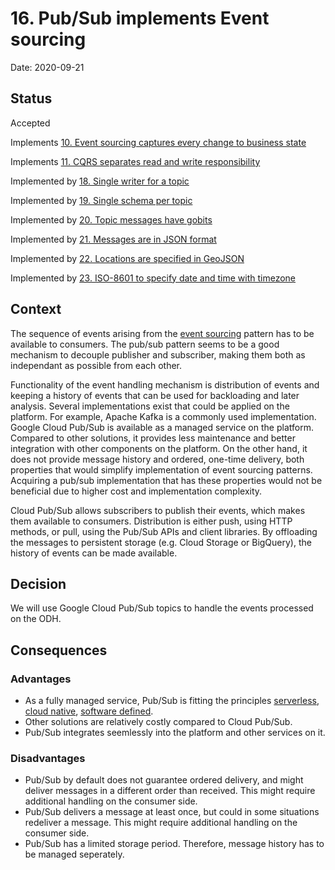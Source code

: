 # 16. Pub/Sub implements Event sourcing

Date: 2020-09-21

## Status

Accepted

Implements [10. Event sourcing captures every change to business state](0010-event-sourcing-captures-every-change-to-business-state.md)

Implements [11. CQRS separates read and write responsibility](0011-cqrs-separates-read-and-write-responsibility.md)

Implemented by [18. Single writer for a topic](0018-single-writer-for-a-topic.md)

Implemented by [19. Single schema per topic](0019-single-schema-per-topic.md)

Implemented by [20. Topic messages have gobits](0020-topic-messages-have-gobits.md)

Implemented by [21. Messages are in JSON format](0021-messages-are-in-json-format.md)

Implemented by [22. Locations are specified in GeoJSON](0022-locations-are-specified-in-geojson.md)

Implemented by [23. ISO-8601 to specify date and time with timezone](0023-iso-8601-to-specify-date-and-time-with-timezone.md)

## Context

The sequence of events arising from the [event sourcing](0010-event-sourcing-captures-every-change-to-business-state.md) pattern has to be available to consumers. The pub/sub pattern seems to be a good mechanism to decouple publisher and subscriber, making them both as independant as possible from each other.

Functionality of the event handling mechanism is distribution of events and keeping a history of events that can be used for backloading and later analysis. Several implementations exist that could be applied on the platform. For example, Apache Kafka is a commonly used implementation. Google Cloud Pub/Sub is available as a managed service on the platform. Compared to other solutions, it provides less maintenance and better integration with other components on the platform. On the other hand, it does not provide message history and ordered, one-time delivery, both properties that would simplify implementation of event sourcing patterns. Acquiring a pub/sub implementation that has these properties would not be beneficial due to higher cost and implementation complexity.

Cloud Pub/Sub allows subscribers to publish their events, which makes them available to consumers. Distribution is either push, using HTTP methods, or pull, using the Pub/Sub APIs and client libraries. By offloading the messages to persistent storage (e.g. Cloud Storage or BigQuery), the history of events can be made available.

## Decision

We will use Google Cloud Pub/Sub topics to handle the events processed on the ODH.

## Consequences

### Advantages

* As a fully managed service, Pub/Sub is fitting the principles [serverless](0002-use-serverless-infra-components.md), [cloud native](0003-create-cloud-native-solutions.md), [software defined](0004-create-software-defined-everything.md).
* Other solutions are relatively costly compared to Cloud Pub/Sub.
* Pub/Sub integrates seemlessly into the platform and other services on it.

### Disadvantages

* Pub/Sub by default does not guarantee ordered delivery, and might deliver messages in a different order than received. This might require additional handling on the consumer side.
* Pub/Sub delivers a message at least once, but could in some situations redeliver a message. This might require additional handling on the consumer side.
* Pub/Sub has a limited storage period. Therefore, message history has to be managed seperately.

